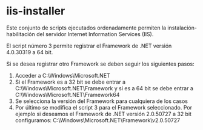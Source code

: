 # iis-installer
Este conjunto de scripts ejecutados ordenadamente permiten la instalación-habilitación del servidor Internet Information Services (IIS).

El script número 3 permite registrar el Framework de .NET versión 4.0.30319 a 64 bit.

Si se desea registrar otro Framework se deben seguir los siguientes pasos:

1. Acceder a C:\Windows\Microsoft.NET
2. Si el Framework es a 32 bit se debe entrar a C:\Windows\Microsoft.NET\Framework y si es a 64 bit se debe entrar a C:\Windows\Microsoft.NET\Framework64
3. Se selecciona la versión del Framework para cualquiera de los casos
4. Por último se modifica el script 3 para el Framework seleccionado. Por ejemplo si deseamos el Framework de .NET versión 2.0.50727 a 32 bit configuramos: C:\Windows\Microsoft.NET\Framework\v2.0.50727